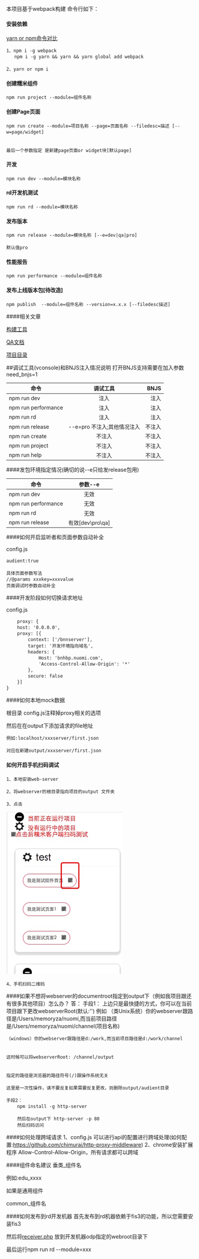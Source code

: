 本项目基于webpack构建  命令行如下：


#### 安装依赖
[yarn or npm命令对比](http://www.wemlion.com/2016/npm-vs-yarn-cheat-sheet/)
	
	1、npm i -g webpack 
	   npm i -g yarn && yarn && yarn global add webpack
	
	2、yarn or npm i


#### 创建糯米组件

	npm run project --module=组件名称

#### 创建Page页面

	npm run create --module=项目名称 --page=页面名称 --filedesc=描述 [--w=page/widget]


	最后一个参数指定 是新建page页面or widget块[默认page]

#### 开发
	npm run dev --module=模块名称

#### rd开发机测试

	npm run rd --module=模块名称

#### 发布版本

	npm run release --module=模块名称 [--e=dev|qa|pro]

	默认值pro

#### 性能报告
    npm run performance --module=组件名称

#### 发布上线版本包[待改造]

	npm publish  --module=组件名称 --version=x.x.x [--filedesc描述]


####相关文章

[构建工具](./docs/构建工具版本更新情况.md)

[QA文档](./docs/QA.md)

[项目目录](./docs/项目目录结构.md)

##调试工具(vconsole)和BNJS注入情况说明
打开BNJS支持需要在加入参数need_bnjs=1


| 命令        |  调试工具        | BNJS |
| ------------- |:-------------:| -----:|
| npm run dev |  注入| 注入 |
| npm run performance| 注入   | 注入  |
| npm run rd | 注入    |   注入 |
| npm run release |--e=pro 不注入;其他情况注入|   不注入 |
| npm run create | 不注入    |   不注入 |
| npm run project | 不注入    |   不注入 |
| npm run help | 不注入    |   不注入 |



####发包环境指定情况(确切的说--e只给发release包用)


| 命令        |  参数--e        |
| ------------- |:-------------:|
| npm run dev |  无效 |
| npm run performance|无效|
| npm run rd | 无效   |
| npm run release | 有效[dev\pro\qa] |


####如何开启监听者和页面参数自动补全

config.js

	audient:true

	具体页面参数写法
	//@params xxxkey=xxxvalue
	页面调试时参数自动补全

####开发阶段如何切换请求地址

config.js

		proxy: {
        host: '0.0.0.0',
        proxy: [{
            context: ['/bnnserver'],
            target: '开发环境指向域名',
            headers: {
                Host: 'bnhbp.nuomi.com',
                'Access-Control-Allow-Origin': '*'
            },
            secure: false
        }]
    }

####如何本地mock数据

 根目录 config.js注释掉proxy相关的选项

 然后在在output下添加请求的file地址

 	例如:localhost/xxxserver/first.json

	对应在新建output/xxxserver/first.json



#### 如何开启手机扫码调试

	1、本地安装web-server

	2、将webserver的根目录指向项目的output 文件夹

	3、点击
<img src="./docs/imgs/audient.png"/>

	4、手机扫码二维码


####如果不想将webserver的documentroot指定到output下（例如我项目跟还有很多其他项目）怎么办？
	答：
	手段1：
	上边只是最快捷的方式，你可以在当前项目跟下更改webserverRoot(默认:'')
	例如
	（类Unix系统）你的webserver跟路径是/Users/memoryza/nuomi,而当前项目路径是/Users/memoryza/nuomi/channel(项目名称)
	
	（windows）你的webserver跟路径是d:/work,而当前项目路径是d:/work/channel
	
	
	这时候可以将webserverRoot: /channel/output
	
	
	指定的路径是浏览器的路径符号(/)跟操作系统无关
	
	这里是一次性操作，请不要反复如果需要反复更改，则删除output/audient目录
	
	手段2：
		npm install -g http-server
		
		然后在output下 http-server -p 80
		然后扫码访问

####如何处理跨域请求
	1、config.js
	 	可以进行api的配置进行跨域处理(如何配置:https://github.com/chimurai/http-proxy-middleware)
	2、chrome安装扩展程序 Allow-Control-Allow-Origin，所有请求都可以跨域
	
####组件命名建议
垂类_组件名

例如:edu_xxxx

如果是通用组件

common_组件名

####如何发布到rd开发机器
首先发布到rd机器依赖于fis3的功能，所以您需要安装fis3

然后将[receiver.php](https://github.com/fex-team/fis3-deploy-http-push/blob/master/receiver.php) 放到开发机器odp指定的webroot目录下

最后运行npm run rd --module=xxx







